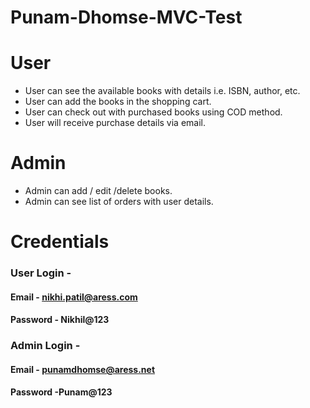 # Punam-Dhomse-MVC-Test

# User
* User can see the available books with details i.e. ISBN, author, etc.
* User can add the books in the shopping cart.
* User can check out with purchased books using COD method. 
* User will receive purchase details via email.


# Admin
* Admin can add / edit /delete books.
* Admin can see list of orders with user details. 



# Credentials
### User Login -
#### Email - nikhi.patil@aress.com
#### Password - Nikhil@123

### Admin Login -
#### Email - punamdhomse@aress.net
#### Password -Punam@123
